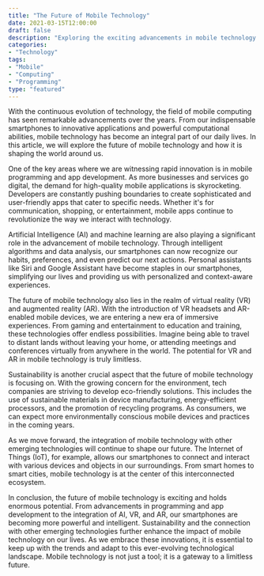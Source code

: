 ```yaml
--- 
title: "The Future of Mobile Technology" 
date: 2021-03-15T12:00:00 
draft: false 
description: "Exploring the exciting advancements in mobile technology and how it is shaping our future." 
categories: 
- "Technology" 
tags: 
- "Mobile" 
- "Computing" 
- "Programming" 
type: "featured" 
--- 
```


With the continuous evolution of technology, the field of mobile computing has seen remarkable advancements over the years. From our indispensable smartphones to innovative applications and powerful computational abilities, mobile technology has become an integral part of our daily lives. In this article, we will explore the future of mobile technology and how it is shaping the world around us.

One of the key areas where we are witnessing rapid innovation is in mobile programming and app development. As more businesses and services go digital, the demand for high-quality mobile applications is skyrocketing. Developers are constantly pushing boundaries to create sophisticated and user-friendly apps that cater to specific needs. Whether it's for communication, shopping, or entertainment, mobile apps continue to revolutionize the way we interact with technology.

Artificial Intelligence (AI) and machine learning are also playing a significant role in the advancement of mobile technology. Through intelligent algorithms and data analysis, our smartphones can now recognize our habits, preferences, and even predict our next actions. Personal assistants like Siri and Google Assistant have become staples in our smartphones, simplifying our lives and providing us with personalized and context-aware experiences.

The future of mobile technology also lies in the realm of virtual reality (VR) and augmented reality (AR). With the introduction of VR headsets and AR-enabled mobile devices, we are entering a new era of immersive experiences. From gaming and entertainment to education and training, these technologies offer endless possibilities. Imagine being able to travel to distant lands without leaving your home, or attending meetings and conferences virtually from anywhere in the world. The potential for VR and AR in mobile technology is truly limitless.

Sustainability is another crucial aspect that the future of mobile technology is focusing on. With the growing concern for the environment, tech companies are striving to develop eco-friendly solutions. This includes the use of sustainable materials in device manufacturing, energy-efficient processors, and the promotion of recycling programs. As consumers, we can expect more environmentally conscious mobile devices and practices in the coming years.

As we move forward, the integration of mobile technology with other emerging technologies will continue to shape our future. The Internet of Things (IoT), for example, allows our smartphones to connect and interact with various devices and objects in our surroundings. From smart homes to smart cities, mobile technology is at the center of this interconnected ecosystem.

In conclusion, the future of mobile technology is exciting and holds enormous potential. From advancements in programming and app development to the integration of AI, VR, and AR, our smartphones are becoming more powerful and intelligent. Sustainability and the connection with other emerging technologies further enhance the impact of mobile technology on our lives. As we embrace these innovations, it is essential to keep up with the trends and adapt to this ever-evolving technological landscape. Mobile technology is not just a tool; it is a gateway to a limitless future.
